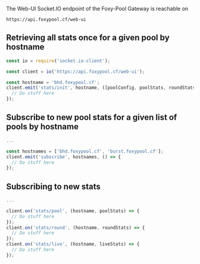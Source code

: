 The Web-UI Socket.IO endpoint of the Foxy-Pool Gateway is reachable on

```
https://api.foxypool.cf/web-ui
```

## Retrieving all stats once for a given pool by hostname

```javascript
const io = require('socket.io-client');

const client = io('https://api.foxypool.cf/web-ui');

const hostname = 'bhd.foxypool.cf';
client.emit('stats/init', hostname, ([poolConfig, poolStats, roundStats, liveStats]) => {
  // Do stuff here
});
```

## Subscribe to new pool stats for a given list of pools by hostname

```javascript
...

const hostnames = ['bhd.foxypool.cf', 'burst.foxypool.cf'];
client.emit('subscribe', hostnames, () => {
  // Do stuff here
});
```

## Subscribing to new stats

```javascript
...

client.on('stats/pool', (hostname, poolStats) => {
  // Do stuff here
});
client.on('stats/round', (hostname, roundStats) => {
  // Do stuff here
});
client.on('stats/live', (hostname, liveStats) => {
  // Do stuff here
});
```
